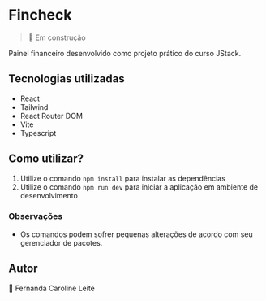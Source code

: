 # Fincheck

> 🚧 Em construção

Painel financeiro desenvolvido como projeto prático do curso JStack.

## Tecnologias utilizadas

- React
- Tailwind
- React Router DOM
- Vite
- Typescript

## Como utilizar?

1. Utilize o comando `npm install` para instalar as dependências
2. Utilize o comando `npm run dev` para iniciar a aplicação em ambiente de desenvolvimento

### Observações

- Os comandos podem sofrer pequenas alterações de acordo com seu gerenciador de pacotes.

## Autor

💚 Fernanda Caroline Leite
